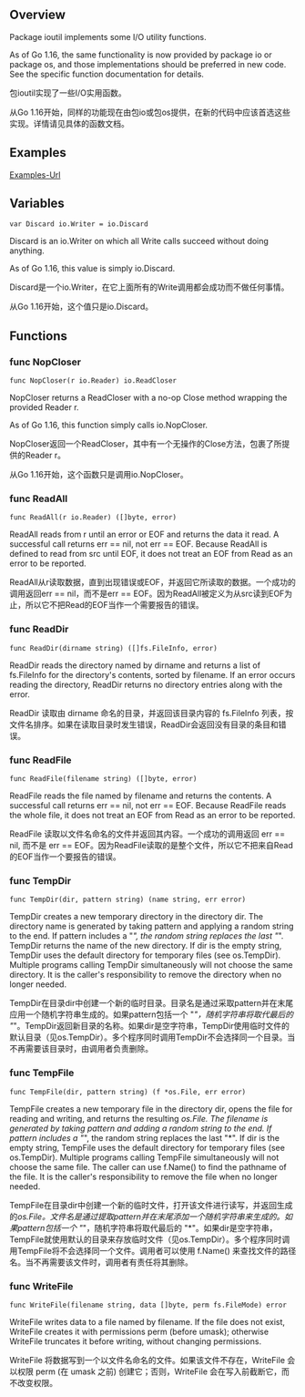 
## Overview

Package ioutil implements some I/O utility functions.

As of Go 1.16, the same functionality is now provided by package io or package os, and those implementations should be preferred in new code. See the specific function documentation for details.

包ioutil实现了一些I/O实用函数。

从Go 1.16开始，同样的功能现在由包io或包os提供，在新的代码中应该首选这些实现。详情请见具体的函数文档。


## Examples

[Examples-Url](https://pkg.go.dev/io/ioutil@go1.17.6#pkg-examples)

## Variables

`var Discard io.Writer = io.Discard`

Discard is an io.Writer on which all Write calls succeed without doing anything.

As of Go 1.16, this value is simply io.Discard.

Discard是一个io.Writer，在它上面所有的Write调用都会成功而不做任何事情。

从Go 1.16开始，这个值只是io.Discard。

## Functions

### func NopCloser 

`func NopCloser(r io.Reader) io.ReadCloser`

NopCloser returns a ReadCloser with a no-op Close method wrapping the provided Reader r.

As of Go 1.16, this function simply calls io.NopCloser.

NopCloser返回一个ReadCloser，其中有一个无操作的Close方法，包裹了所提供的Reader r。

从Go 1.16开始，这个函数只是调用io.NopCloser。

### func ReadAll

`func ReadAll(r io.Reader) ([]byte, error)`

ReadAll reads from r until an error or EOF and returns the data it read. A successful call returns err == nil, not err == EOF. Because ReadAll is defined to read from src until EOF, it does not treat an EOF from Read as an error to be reported.

ReadAll从r读取数据，直到出现错误或EOF，并返回它所读取的数据。一个成功的调用返回err == nil，而不是err == EOF。因为ReadAll被定义为从src读到EOF为止，所以它不把Read的EOF当作一个需要报告的错误。

### func ReadDir 

`func ReadDir(dirname string) ([]fs.FileInfo, error)`

ReadDir reads the directory named by dirname and returns a list of fs.FileInfo for the directory's contents, sorted by filename. If an error occurs reading the directory, ReadDir returns no directory entries along with the error.

ReadDir 读取由 dirname 命名的目录，并返回该目录内容的 fs.FileInfo 列表，按文件名排序。如果在读取目录时发生错误，ReadDir会返回没有目录的条目和错误。

### func ReadFile

`func ReadFile(filename string) ([]byte, error)`

ReadFile reads the file named by filename and returns the contents. A successful call returns err == nil, not err == EOF. Because ReadFile reads the whole file, it does not treat an EOF from Read as an error to be reported.

ReadFile 读取以文件名命名的文件并返回其内容。一个成功的调用返回 err == nil, 而不是 err == EOF。因为ReadFile读取的是整个文件，所以它不把来自Read的EOF当作一个要报告的错误。

### func TempDir 

`func TempDir(dir, pattern string) (name string, err error)`

TempDir creates a new temporary directory in the directory dir. The directory name is generated by taking pattern and applying a random string to the end. If pattern includes a "*", the random string replaces the last "*". TempDir returns the name of the new directory. If dir is the empty string, TempDir uses the default directory for temporary files (see os.TempDir). Multiple programs calling TempDir simultaneously will not choose the same directory. It is the caller's responsibility to remove the directory when no longer needed.

TempDir在目录dir中创建一个新的临时目录。目录名是通过采取pattern并在末尾应用一个随机字符串生成的。如果pattern包括一个 "*"，随机字符串将取代最后的 "*"。TempDir返回新目录的名称。如果dir是空字符串，TempDir使用临时文件的默认目录（见os.TempDir）。多个程序同时调用TempDir不会选择同一个目录。当不再需要该目录时，由调用者负责删除。

### func TempFile

`func TempFile(dir, pattern string) (f *os.File, err error)`

TempFile creates a new temporary file in the directory dir, opens the file for reading and writing, and returns the resulting *os.File. The filename is generated by taking pattern and adding a random string to the end. If pattern includes a "*", the random string replaces the last "*". If dir is the empty string, TempFile uses the default directory for temporary files (see os.TempDir). Multiple programs calling TempFile simultaneously will not choose the same file. The caller can use f.Name() to find the pathname of the file. It is the caller's responsibility to remove the file when no longer needed.

TempFile在目录dir中创建一个新的临时文件，打开该文件进行读写，并返回生成的*os.File。文件名是通过提取pattern并在末尾添加一个随机字符串来生成的。如果pattern包括一个 "*"，随机字符串将取代最后的 "*"。如果dir是空字符串，TempFile就使用默认的目录来存放临时文件（见os.TempDir）。多个程序同时调用TempFile将不会选择同一个文件。调用者可以使用 f.Name() 来查找文件的路径名。当不再需要该文件时，调用者有责任将其删除。

### func WriteFile

`func WriteFile(filename string, data []byte, perm fs.FileMode) error`

WriteFile writes data to a file named by filename. If the file does not exist, WriteFile creates it with permissions perm (before umask); otherwise WriteFile truncates it before writing, without changing permissions.

WriteFile 将数据写到一个以文件名命名的文件。如果该文件不存在，WriteFile 会以权限 perm (在 umask 之前) 创建它；否则，WriteFile 会在写入前截断它，而不改变权限。


